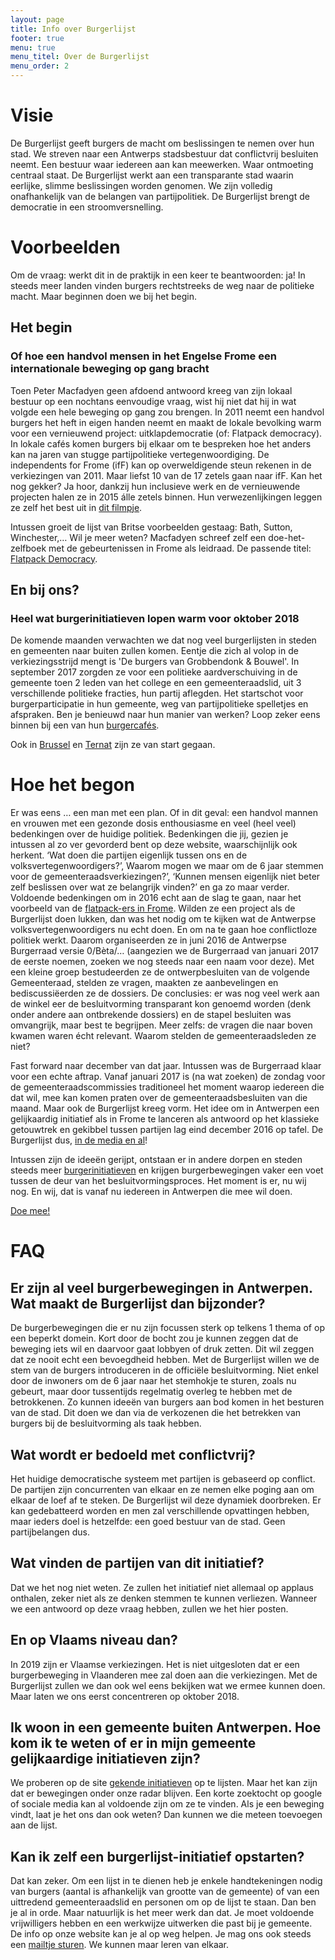 ```yaml
---
layout: page
title: Info over Burgerlijst
footer: true 
menu: true
menu_titel: Over de Burgerlijst
menu_order: 2
---
```

# Visie
De Burgerlijst geeft burgers de macht om beslissingen te nemen over hun stad. We streven naar een Antwerps stadsbestuur dat conflictvrij besluiten neemt. Een bestuur waar iedereen aan kan meewerken. Waar ontmoeting centraal staat. De Burgerlijst werkt aan een transparante stad waarin eerlijke, slimme beslissingen worden genomen. We zijn volledig onafhankelijk van de belangen van partijpolitiek. De Burgerlijst brengt de democratie in een stroomversnelling.

# Voorbeelden
Om de vraag: werkt dit in de praktijk in een keer te beantwoorden: ja! In steeds meer landen vinden burgers rechtstreeks de weg naar de politieke macht. Maar beginnen doen we bij het begin.
 
## Het begin

### Of hoe een handvol mensen in het Engelse Frome een internationale beweging op gang bracht
 
Toen Peter Macfadyen geen afdoend antwoord kreeg van zijn lokaal bestuur op een nochtans eenvoudige vraag, wist hij niet dat hij in wat volgde een hele beweging op gang zou brengen. In 2011 neemt een handvol burgers het heft in eigen handen neemt en maakt de lokale bevolking warm voor een vernieuwend project: uitklapdemocratie (of: Flatpack democracy).
In lokale cafés komen burgers bij elkaar om te bespreken hoe het anders kan na jaren van stugge partijpolitieke vertegenwoordiging. De independents for Frome (ifF) kan op overweldigende steun rekenen in de verkiezingen van 2011. Maar liefst 10 van de 17 zetels gaan naar ifF. Kan het nog gekker? Ja hoor, dankzij hun inclusieve werk en de vernieuwende projecten halen ze in 2015 álle zetels binnen.
Hun verwezenlijkingen leggen ze zelf het best uit in [dit filmpje](https://www.youtube.com/watch?v=pMEDVG8237s).
 
Intussen groeit de lijst van Britse voorbeelden gestaag: Bath, Sutton, Winchester,…
Wil je meer weten? Macfadyen schreef zelf een doe-het-zelfboek met de gebeurtenissen in Frome als leidraad. De passende titel: [Flatpack Democracy](http://www.flatpackdemocracy.co.uk/thebook/).
 
## En bij ons?

### Heel wat burgerinitiatieven lopen warm voor oktober 2018
 
De komende maanden verwachten we dat nog veel burgerlijsten in steden en gemeenten naar buiten zullen komen.
Eentje die zich al  volop in de verkiezingsstrijd mengt is 'De burgers van Grobbendonk & Bouwel'. In september 2017 zorgden ze voor een politieke aardverschuiving in de gemeente toen 2 leden van het college en een gemeenteraadslid, uit 3 verschillende politieke fracties, hun partij aflegden. Het startschot voor burgerparticipatie in hun gemeente, weg van partijpolitieke spelletjes en afspraken.
Ben je benieuwd naar hun manier van werken? Loop zeker eens binnen bij een van hun [burgercafés](http://deburgers.be/).

Ook in [Brussel](https://medium.com/@webrussels) en [Ternat](https://www.highfive-ternat.be/) zijn ze van start gegaan.

# Hoe het begon

Er was eens … een man met een plan. Of in dit geval: een handvol mannen en vrouwen met een gezonde dosis enthousiasme en veel (heel veel) bedenkingen over de huidige politiek.
Bedenkingen die jij, gezien je intussen al zo ver gevorderd bent op deze website, waarschijnlijk ook herkent.
‘Wat doen die partijen eigenlijk tussen ons en de volksvertegenwoordigers?’, Waarom mogen we maar om de 6 jaar stemmen voor de gemeenteraadsverkiezingen?’, ‘Kunnen mensen eigenlijk niet beter zelf beslissen over wat ze belangrijk vinden?’ en ga zo maar verder.
Voldoende bedenkingen om in 2016 echt aan de slag te gaan, naar het voorbeeld van de [flatpack-ers in Frome](https://www.demorgen.be/buitenland/welkom-in-frome-waar-de-burgers-de-touwtjes-in-handen-hebben-b4d86936/). Wilden ze een project als de Burgerlijst doen lukken, dan was het nodig om te kijken wat de Antwerpse volksvertegenwoordigers nu echt doen. En om na te gaan hoe conflictloze politiek werkt.
Daarom organiseerden ze in juni 2016 de Antwerpse Burgerraad versie 0/Bèta/… (aangezien we de Burgerraad van januari 2017 de eerste noemen, zoeken we nog steeds naar een naam voor deze). Met een kleine groep bestudeerden ze de ontwerpbesluiten van de volgende Gemeenteraad, stelden ze vragen, maakten ze aanbevelingen en bediscussiëerden ze de dossiers. De conclusies: er was nog veel werk aan de winkel eer de besluitvorming transparant kon genoemd worden (denk onder andere aan ontbrekende dossiers) en de stapel besluiten was omvangrijk, maar best te begrijpen. Meer zelfs: de vragen die naar boven kwamen waren écht relevant. Waarom stelden de gemeenteraadsleden ze niet?
 
Fast forward naar december van dat jaar.
Intussen was de Burgerraad klaar voor een echte aftrap. Vanaf januari 2017 is (na wat zoeken) de zondag voor de gemeenteraadscommissies traditioneel het moment waarop iedereen die dat wil, mee kan komen praten over de gemeenteraadsbesluiten van die maand.
Maar ook de Burgerlijst kreeg vorm. Het idee om in Antwerpen een gelijkaardig initiatief als in Frome te lanceren als antwoord op het klassieke getouwtrek en gekibbel tussen partijen lag eind december 2016 op tafel. De Burgerlijst dus, [in de media en al](https://www.demorgen.be/politiek/weg-met-partijpolitiek-deze-man-lanceert-antwerpse-burgerlijst-alles-begint-en-eindigt-met-inspraak-b51d1160/)!
 
Intussen zijn de ideeën gerijpt, ontstaan er in andere dorpen en steden steeds meer [burgerinitiatieven](https://www.apache.be/2017/11/02/burgerbewegingen-wie-verkiezingen-wint-moet-er-rekening-mee-houden/?sh=8bad7c53530fce937ca79-1321974913) en krijgen burgerbewegingen vaker een voet tussen de deur van het besluitvormingsproces. Het moment is er, nu wij nog. En wij, dat is vanaf nu iedereen in Antwerpen die mee wil doen.
 
[Doe mee!](http://burgerlijst.be/doe_mee.html)

# FAQ

## Er zijn al veel burgerbewegingen in Antwerpen. Wat maakt de Burgerlijst dan bijzonder?
De burgerbewegingen die er nu zijn focussen sterk op telkens 1 thema of op een beperkt domein. Kort door de bocht zou je kunnen zeggen dat de beweging iets wil en daarvoor gaat lobbyen of druk zetten. Dit wil zeggen dat ze nooit echt een bevoegdheid hebben. Met de Burgerlijst willen we de stem van de burgers introduceren in de officiële besluitvorming. Niet enkel door de inwoners om de 6 jaar naar het stemhokje te sturen, zoals nu gebeurt, maar door tussentijds regelmatig overleg te hebben met de betrokkenen. Zo kunnen ideeën van burgers aan bod komen in het besturen van de stad. Dit doen we dan via de verkozenen die het betrekken van burgers bij de besluitvorming als taak hebben.

## Wat wordt er bedoeld met conflictvrij?
Het huidige democratische systeem met partijen is gebaseerd op conflict. De partijen zijn concurrenten van elkaar en ze nemen elke poging aan om elkaar de loef af te steken. De Burgerlijst wil deze dynamiek doorbreken. Er kan gedebatteerd worden en men zal verschillende opvattingen hebben, maar ieders doel is hetzelfde: een goed bestuur van de stad. Geen partijbelangen dus.

## Wat vinden de partijen van dit initiatief?
Dat we het nog niet weten. Ze zullen het initiatief niet allemaal op applaus onthalen, zeker niet als ze denken stemmen te kunnen verliezen. Wanneer we een antwoord op deze vraag hebben, zullen we het hier posten.

## En op Vlaams niveau dan?
In 2019 zijn er Vlaamse verkiezingen. Het is niet uitgesloten dat er een burgerbeweging in Vlaanderen mee zal doen aan die verkiezingen. Met de Burgerlijst zullen we dan ook wel eens bekijken wat we ermee kunnen doen. Maar laten we ons eerst concentreren op oktober 2018.

## Ik woon in een gemeente buiten Antwerpen. Hoe kom ik te weten of er in mijn gemeente gelijkaardige initiatieven zijn?
We proberen op de site [gekende initiatieven](/lijst_der_burgerlijsten.html) op te lijsten. Maar het kan zijn dat er bewegingen onder onze radar blijven. Een korte zoektocht op google of sociale media kan al voldoende zijn om ze te vinden. Als je een beweging vindt, laat je het ons dan ook weten? Dan kunnen we die meteen toevoegen aan de lijst.

## Kan ik zelf een burgerlijst-initiatief opstarten?
Dat kan zeker. Om een lijst in te dienen heb je enkele handtekeningen nodig van burgers (aantal is afhankelijk van grootte van de gemeente) of van een uittredend gemeenteraadslid en personen om op de lijst te staan. Dan ben je al in orde. Maar natuurlijk is het meer werk dan dat. Je moet voldoende vrijwilligers hebben en een werkwijze uitwerken die past bij je gemeente. De info op onze website kan je al op weg helpen. Je mag ons ook steeds een [mailtje sturen](mailto:onthaal@burgerlijst.be). We kunnen maar leren van elkaar.

